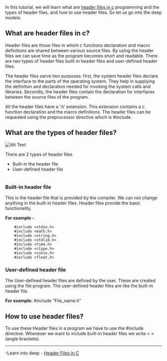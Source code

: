In this tutorial, we will learn what are <a href="https://usemynotes.com/what-are-header-files-in-c/">header files in c</a> programming and the types of header files, and how to use header files.  So let us go into the deep models.

## What are header files in c?

Header files are those files in which c functions declaration and macro definitions are shared between various source files. By using the header files we can save time as the program becomes short and readable. There are two types of header files built-in header files and user-defined header files. 

The header files serve two purposes: first, the system header files declare the interface to the parts of the operating system. They help in supplying the definition and declaration needed for invoking the system calls and libraries. Secondly, the header files contain the declaration for interfaces between the source files of the program.

All the header files have a ‘.h’ extension. This extension contains a c function declaration and the macro definitions. The header files can be requested using the preprocessor directive which is #include.
 
## What are the types of header files?
![Alt Text](https://dev-to-uploads.s3.amazonaws.com/uploads/articles/6dqppce8mb35uz0exiyn.png)

There are 2 types of header files

<table>
<ul>
<li>Built-in the header file</li>
<li>User-defined header file</li>
</ul>
</table>

### Built-in header file

This is the header file that is provided by the compiler. We can not change anything in the built-in header files. Header files provide the basic functionality. 

<b>For example -</b>
```
    #include <stdio.h>
    #include <math.h>
    #include <string.h>
    #include <stdlib.h>
    #include <time.h>
    #include <ctype.h>
    #include <conio.h>
    #include <float.h>
```
 
### User-defined header file

The User-defined header files are defined by the user. These are created using the file program. The user-defined header files are like the built-in header file.

<b>For example:</b> #include “File_name.h”

 
## How to use header files?

To use these Header files in a program we have to use the #include directive. Whenever we want to include built-in header files we write < > (angle brackets).

----

-Learn into deep - <a href="https://usemynotes.com/what-are-header-files-in-c/">Header Files in C</a>



